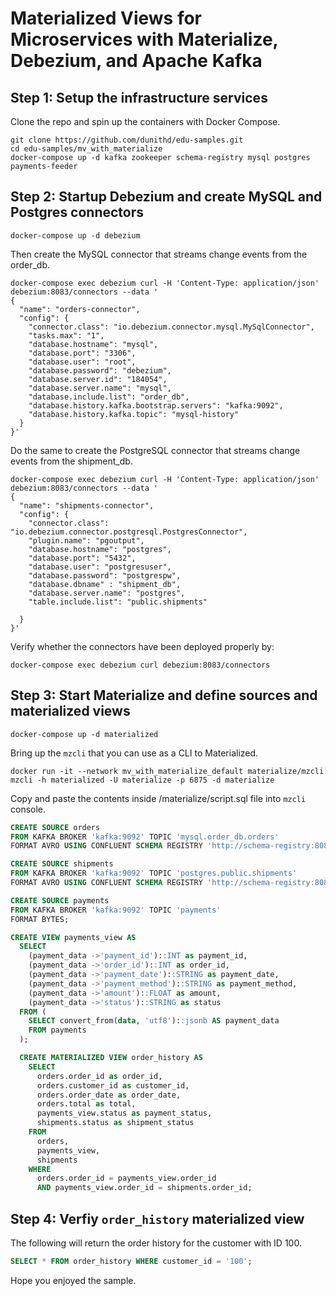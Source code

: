 # Materialized Views for Microservices with Materialize, Debezium, and Apache Kafka

## Step 1: Setup the infrastructure services

Clone the repo and spin up the containers with Docker Compose.

```console
git clone https://github.com/dunithd/edu-samples.git
cd edu-samples/mv_with_materialize
docker-compose up -d kafka zookeeper schema-registry mysql postgres payments-feeder
```

## Step 2: Startup Debezium and create MySQL and Postgres connectors

```console
docker-compose up -d debezium
```

Then create the MySQL connector that streams change events from the order_db.

```console
docker-compose exec debezium curl -H 'Content-Type: application/json' debezium:8083/connectors --data '
{
  "name": "orders-connector",  
  "config": {  
    "connector.class": "io.debezium.connector.mysql.MySqlConnector",
    "tasks.max": "1",  
    "database.hostname": "mysql",  
    "database.port": "3306",
    "database.user": "root",
    "database.password": "debezium",
    "database.server.id": "184054",  
    "database.server.name": "mysql",  
    "database.include.list": "order_db",  
    "database.history.kafka.bootstrap.servers": "kafka:9092",  
    "database.history.kafka.topic": "mysql-history"  
  }
}'
```

Do the same to create the PostgreSQL connector that streams change events from the shipment_db.

```console
docker-compose exec debezium curl -H 'Content-Type: application/json' debezium:8083/connectors --data '
{
  "name": "shipments-connector",  
  "config": {
    "connector.class": "io.debezium.connector.postgresql.PostgresConnector", 
    "plugin.name": "pgoutput",
    "database.hostname": "postgres", 
    "database.port": "5432", 
    "database.user": "postgresuser", 
    "database.password": "postgrespw", 
    "database.dbname" : "shipment_db", 
    "database.server.name": "postgres", 
    "table.include.list": "public.shipments" 

  }
}'
```

Verify whether the connectors have been deployed properly by:

```console
docker-compose exec debezium curl debezium:8083/connectors
```

## Step 3: Start Materialize and define sources and materialized views

```console
docker-compose up -d materialized
```

Bring up the `mzcli` that you can use as a CLI to Materialized.

```console
docker run -it --network mv_with_materialize_default materialize/mzcli mzcli -h materialized -U materialize -p 6875 -d materialize
```

Copy and paste the contents inside /materialize/script.sql file into `mzcli` console.

```sql
CREATE SOURCE orders
FROM KAFKA BROKER 'kafka:9092' TOPIC 'mysql.order_db.orders'
FORMAT AVRO USING CONFLUENT SCHEMA REGISTRY 'http://schema-registry:8081' ENVELOPE DEBEZIUM;

CREATE SOURCE shipments
FROM KAFKA BROKER 'kafka:9092' TOPIC 'postgres.public.shipments'
FORMAT AVRO USING CONFLUENT SCHEMA REGISTRY 'http://schema-registry:8081' ENVELOPE DEBEZIUM;

CREATE SOURCE payments
FROM KAFKA BROKER 'kafka:9092' TOPIC 'payments'
FORMAT BYTES;

CREATE VIEW payments_view AS
  SELECT
    (payment_data ->'payment_id')::INT as payment_id,
    (payment_data ->'order_id')::INT as order_id,
    (payment_data ->'payment_date')::STRING as payment_date,
    (payment_data ->'payment_method')::STRING as payment_method,
    (payment_data ->'amount')::FLOAT as amount,
    (payment_data ->'status')::STRING as status
  FROM (
    SELECT convert_from(data, 'utf8')::jsonb AS payment_data
    FROM payments
  );

  CREATE MATERIALIZED VIEW order_history AS
    SELECT
      orders.order_id as order_id,
      orders.customer_id as customer_id,
      orders.order_date as order_date,
      orders.total as total,
      payments_view.status as payment_status,
      shipments.status as shipment_status
    FROM
      orders,
      payments_view,
      shipments
    WHERE
      orders.order_id = payments_view.order_id
      AND payments_view.order_id = shipments.order_id;
```

## Step 4: Verfiy `order_history` materialized view

The following will return the order history for the customer with ID 100.

```sql
SELECT * FROM order_history WHERE customer_id = '100';
```

Hope you enjoyed the sample.
